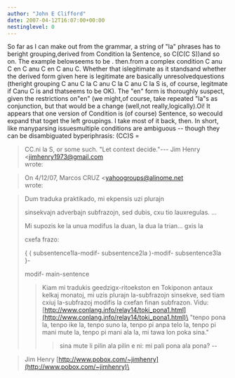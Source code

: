 ```yaml
---
author: "John E Clifford"
date: 2007-04-12T16:07:00+00:00
nestinglevel: 0
---
```

So far as I can make out from the grammar, a string of "la" phrases has to beright grouping,derived from Condition la Sentence, so C(C(C S))and so on. The example belowseems to be . then.from a complex condition C anu C en C anu C en C anu C. Whether that islegitimate as it standsand whether the derived form given here is legitimate are basically unresolvedquestions (theright grouping C anu C la C anu C la C anu C la S is, of course, legitmate if Canu C is and thatseems to be OK). The "en" form is thoroughly suspect, given the restrictions on"en" (we might,of course, take repeated "la"s as conjunction, but that would be a change (well,not really,logically).Oi! It appears that one version of Condition is (of course) Sentence, so wecould expand that toget the left groupings. I take most of it back, then. In short, like manyparsing issuesmultiple conditions are ambiguous --
 though they can be disambiguated byperiphrasis: (CC)S =
> CC.ni la S, or some such. "Let context decide."---
 Jim Henry <[jimhenry1973@gmail.com](mailto://jimhenry1973@gmail.com)\
> wrote:

> On 4/12/07, Marcos CRUZ <[yahoogroups@alinome.net](mailto://yahoogroups@alinome.net)\
> wrote:

> 
> Dum traduka praktikado, mi ekpensis uzi plurajn
> 
> sinsekvajn adverbajn subfrazojn, sed dubis, cxu tio lauxregulas.
> ...
> 
> Mi supozis ke la unua modifus la duan, la dua la trian... gxis la
> 
> cxefa frazo:
>> 
> { ( subsentence1la-modif-
> subsentence2la )-modif-
> subsentence3la }-
> 
> modif-
> main-sentence
>> Kiam mi tradukis geedzigx-ritoekston en Tokiponon antaux kelkaj monatoj,
> mi uzis plurajn la-subfrazojn sinsekve, sed tiam cxiuj la-subfrazoj
> modifis la cxefan finan subfrazon. Vidu:
>> [http://www.conlang.info/relay14/toki_pona1.html](http://www.conlang.info/relay14/toki_pona1.html)\
>> "tenpo pona la, tenpo ike la, tenpo suno la, tenpo pi anpa telo la,
> tenpo pi mani mute la, tenpo pi mani ala la, mi tawa lon poka sina."
>>> sina mute li pilin ala pilin e ni: mi pali pona ala pona?
>> --

> Jim Henry
> [http://www.pobox.com/~jimhenry](http://www.pobox.com/~jimhenry)\
>